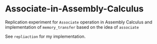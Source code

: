 # Associate-in-Assembly-Calculus
Replication experiment for `Associate` operation in  Assembly Calculus and implementation of `memory_transfer` based on the idea of `associate`

See `repliaction` for my implementation.
